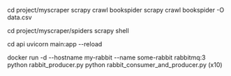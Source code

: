 cd project/myscraper
scrapy crawl bookspider
scrapy crawl bookspider -O data.csv

cd project/myscraper/spiders
scrapy shell

cd api
uvicorn main:app --reload

docker run -d --hostname my-rabbit --name some-rabbit rabbitmq:3
python rabbit_producer.py
python rabbit_consumer_and_producer.py (x10)
